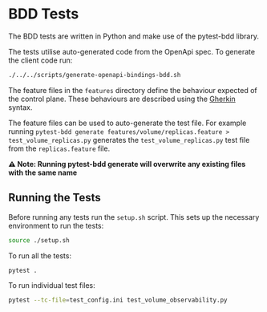 # BDD Tests

The BDD tests are written in Python and make use of the pytest-bdd library.

The tests utilise auto-generated code from the OpenApi spec. To generate the client code run:
```bash
./../../scripts/generate-openapi-bindings-bdd.sh
```

The feature files in the `features` directory define the behaviour expected of the control plane. These behaviours are described using the [Gherkin](https://cucumber.io/docs/gherkin/) syntax.

The feature files can be used to auto-generate the test file. For example running `pytest-bdd generate features/volume/replicas.feature > test_volume_replicas.py`
generates the `test_volume_replicas.py` test file from the `replicas.feature` file.

**:warning: Note: Running pytest-bdd generate will overwrite any existing files with the same name**

## Running the Tests
Before running any tests run the `setup.sh` script. This sets up the necessary environment to run the tests:
```bash
source ./setup.sh
```

To run all the tests:
```bash
pytest .
```

To run individual test files:
```bash
pytest --tc-file=test_config.ini test_volume_observability.py
```